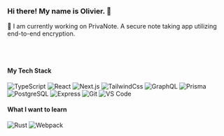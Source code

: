 ### Hi there! My name is Olivier. 👋


📝 I am currently working on PrivaNote. A secure note taking app utilizing end-to-end encryption.

<br/><br/>
#### My Tech Stack
![TypeScript](https://img.shields.io/badge/-TypeScript-007ACC?style=for-the-badge&logo=typescript&logoColor=white)
![React](https://img.shields.io/badge/-React-%23282C34?style=for-the-badge&logo=react)
![Next.js](https://img.shields.io/badge/-Nextjs-%232C3A42?style=for-the-badge&logo=nextdotjs)
![TailwindCss](https://img.shields.io/badge/-TailwindCss-%231a202c?style=for-the-badge&logo=tailwind-css)
![GraphQL](https://img.shields.io/badge/-Graphql-e535ab?style=for-the-badge&logo=graphql)
![Prisma](https://img.shields.io/badge/-Prisma-%232C3A42?style=for-the-badge&logo=prisma)
![PostgreSQL](https://img.shields.io/badge/-PostgreSQL-bad6ff?style=for-the-badge&logo=postgresql)
![Express](https://img.shields.io/badge/-Express-%232C3A42?style=for-the-badge&logo=express)
![Git](https://img.shields.io/badge/-Git-%23F05032?style=for-the-badge&logo=git&logoColor=%23ffffff)
![VS Code](https://img.shields.io/badge/-VSCode-%23007ACC?style=for-the-badge&logo=visual-studio-code)

#### What I want to learn
![Rust](https://img.shields.io/badge/-Rust-906D51?style=for-the-badge&logo=rust)
![Webpack](https://img.shields.io/badge/-Webpack-%232C3A42?style=for-the-badge&logo=webpack)
